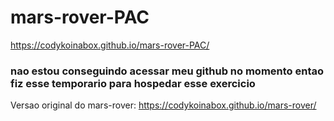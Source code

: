 # mars-rover-PAC

https://codykoinabox.github.io/mars-rover-PAC/

### nao estou conseguindo acessar meu github no momento entao fiz esse temporario para hospedar esse exercicio


Versao original do mars-rover: https://codykoinabox.github.io/mars-rover/

